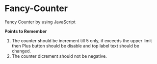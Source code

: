 # Fancy-Counter
Fancy Counter by using JavaScript

**Points to Remember**
1. The counter should be increment till 5 only, if exceeds the upper limit then Plus button should be disable and top label text should be changed.
2. The counter dicrement should not be negative.
